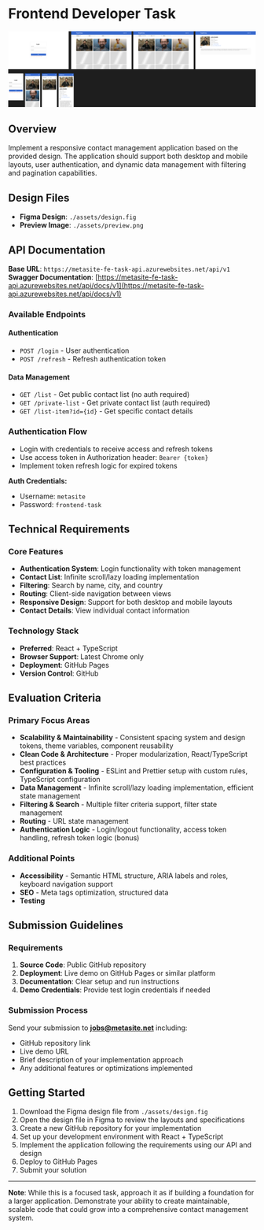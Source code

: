 # Frontend Developer Task

![Preview](./assets/preview.png)

## Overview

Implement a responsive contact management application based on the provided design. The application should support both desktop and mobile layouts, user authentication, and dynamic data management with filtering and pagination capabilities.

## Design Files

- **Figma Design**: `./assets/design.fig`
- **Preview Image**: `./assets/preview.png`

## API Documentation

**Base URL**: `https://metasite-fe-task-api.azurewebsites.net/api/v1`  
**Swagger Documentation**: [https://metasite-fe-task-api.azurewebsites.net/api/docs/v1](https://metasite-fe-task-api.azurewebsites.net/api/docs/v1)

### Available Endpoints

#### Authentication

- `POST /login` - User authentication
- `POST /refresh` - Refresh authentication token

#### Data Management

- `GET /list` - Get public contact list (no auth required)
- `GET /private-list` - Get private contact list (auth required)
- `GET /list-item?id={id}` - Get specific contact details

### Authentication Flow

- Login with credentials to receive access and refresh tokens
- Use access token in Authorization header: `Bearer {token}`
- Implement token refresh logic for expired tokens

**Auth Credentials:**

- Username: `metasite`
- Password: `frontend-task`

## Technical Requirements

### Core Features

- **Authentication System**: Login functionality with token management
- **Contact List**: Infinite scroll/lazy loading implementation
- **Filtering**: Search by name, city, and country
- **Routing**: Client-side navigation between views
- **Responsive Design**: Support for both desktop and mobile layouts
- **Contact Details**: View individual contact information

### Technology Stack

- **Preferred**: React + TypeScript
- **Browser Support**: Latest Chrome only
- **Deployment**: GitHub Pages
- **Version Control**: GitHub

## Evaluation Criteria

### Primary Focus Areas

- **Scalability & Maintainability** - Consistent spacing system and design tokens, theme variables, component reusability
- **Clean Code & Architecture** - Proper modularization, React/TypeScript best practices
- **Configuration & Tooling** - ESLint and Prettier setup with custom rules, TypeScript configuration
- **Data Management** - Infinite scroll/lazy loading implementation, efficient state management
- **Filtering & Search** - Multiple filter criteria support, filter state management
- **Routing** - URL state management
- **Authentication Logic** - Login/logout functionality, access token handling, refresh token logic (bonus)

### Additional Points

- **Accessibility** - Semantic HTML structure, ARIA labels and roles, keyboard navigation support
- **SEO** - Meta tags optimization, structured data
- **Testing**

## Submission Guidelines

### Requirements

1. **Source Code**: Public GitHub repository
2. **Deployment**: Live demo on GitHub Pages or similar platform
3. **Documentation**: Clear setup and run instructions
4. **Demo Credentials**: Provide test login credentials if needed

### Submission Process

Send your submission to **jobs@metasite.net** including:

- GitHub repository link
- Live demo URL
- Brief description of your implementation approach
- Any additional features or optimizations implemented

## Getting Started

1. Download the Figma design file from `./assets/design.fig`
2. Open the design file in Figma to review the layouts and specifications
3. Create a new GitHub repository for your implementation
4. Set up your development environment with React + TypeScript
5. Implement the application following the requirements using our API and design
6. Deploy to GitHub Pages
7. Submit your solution

---

**Note**: While this is a focused task, approach it as if building a foundation for a larger application. Demonstrate your ability to create maintainable, scalable code that could grow into a comprehensive contact management system.
